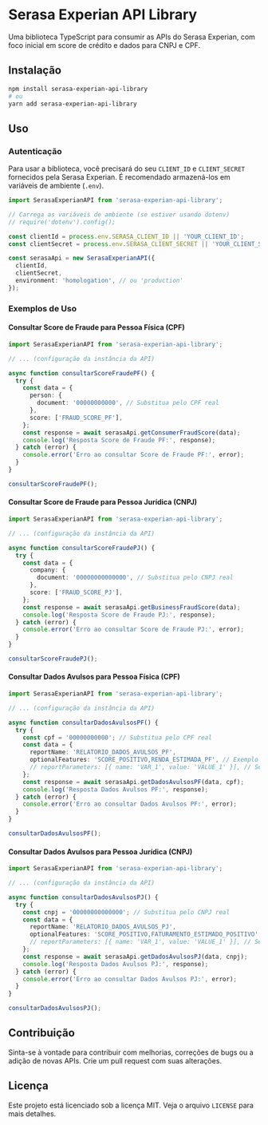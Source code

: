 # Serasa Experian API Library

Uma biblioteca TypeScript para consumir as APIs do Serasa Experian, com foco inicial em score de crédito e dados para CNPJ e CPF.

## Instalação

```bash
npm install serasa-experian-api-library
# ou
yarn add serasa-experian-api-library
```

## Uso

### Autenticação

Para usar a biblioteca, você precisará do seu `CLIENT_ID` e `CLIENT_SECRET` fornecidos pela Serasa Experian. É recomendado armazená-los em variáveis de ambiente (`.env`).

```typescript
import SerasaExperianAPI from 'serasa-experian-api-library';

// Carrega as variáveis de ambiente (se estiver usando dotenv)
// require('dotenv').config();

const clientId = process.env.SERASA_CLIENT_ID || 'YOUR_CLIENT_ID';
const clientSecret = process.env.SERASA_CLIENT_SECRET || 'YOUR_CLIENT_SECRET';

const serasaApi = new SerasaExperianAPI({
  clientId,
  clientSecret,
  environment: 'homologation', // ou 'production'
});
```

### Exemplos de Uso

#### Consultar Score de Fraude para Pessoa Física (CPF)

```typescript
import SerasaExperianAPI from 'serasa-experian-api-library';

// ... (configuração da instância da API)

async function consultarScoreFraudePF() {
  try {
    const data = {
      person: {
        document: '00000000000', // Substitua pelo CPF real
      },
      score: ['FRAUD_SCORE_PF'],
    };
    const response = await serasaApi.getConsumerFraudScore(data);
    console.log('Resposta Score de Fraude PF:', response);
  } catch (error) {
    console.error('Erro ao consultar Score de Fraude PF:', error);
  }
}

consultarScoreFraudePF();
```

#### Consultar Score de Fraude para Pessoa Jurídica (CNPJ)

```typescript
import SerasaExperianAPI from 'serasa-experian-api-library';

// ... (configuração da instância da API)

async function consultarScoreFraudePJ() {
  try {
    const data = {
      company: {
        document: '00000000000000', // Substitua pelo CNPJ real
      },
      score: ['FRAUD_SCORE_PJ'],
    };
    const response = await serasaApi.getBusinessFraudScore(data);
    console.log('Resposta Score de Fraude PJ:', response);
  } catch (error) {
    console.error('Erro ao consultar Score de Fraude PJ:', error);
  }
}

consultarScoreFraudePJ();
```

#### Consultar Dados Avulsos para Pessoa Física (CPF)

```typescript
import SerasaExperianAPI from 'serasa-experian-api-library';

// ... (configuração da instância da API)

async function consultarDadosAvulsosPF() {
  try {
    const cpf = '00000000000'; // Substitua pelo CPF real
    const data = {
      reportName: 'RELATORIO_DADOS_AVULSOS_PF',
      optionalFeatures: 'SCORE_POSITIVO,RENDA_ESTIMADA_PF', // Exemplo de features opcionais
      // reportParameters: [{ name: 'VAR_1', value: 'VALUE_1' }], // Se necessário
    };
    const response = await serasaApi.getDadosAvulsosPF(data, cpf);
    console.log('Resposta Dados Avulsos PF:', response);
  } catch (error) {
    console.error('Erro ao consultar Dados Avulsos PF:', error);
  }
}

consultarDadosAvulsosPF();
```

#### Consultar Dados Avulsos para Pessoa Jurídica (CNPJ)

```typescript
import SerasaExperianAPI from 'serasa-experian-api-library';

// ... (configuração da instância da API)

async function consultarDadosAvulsosPJ() {
  try {
    const cnpj = '00000000000000'; // Substitua pelo CNPJ real
    const data = {
      reportName: 'RELATORIO_DADOS_AVULSOS_PJ',
      optionalFeatures: 'SCORE_POSITIVO,FATURAMENTO_ESTIMADO_POSITIVO', // Exemplo de features opcionais
      // reportParameters: [{ name: 'VAR_1', value: 'VALUE_1' }], // Se necessário
    };
    const response = await serasaApi.getDadosAvulsosPJ(data, cnpj);
    console.log('Resposta Dados Avulsos PJ:', response);
  } catch (error) {
    console.error('Erro ao consultar Dados Avulsos PJ:', error);
  }
}

consultarDadosAvulsosPJ();
```

## Contribuição

Sinta-se à vontade para contribuir com melhorias, correções de bugs ou a adição de novas APIs. Crie um pull request com suas alterações.

## Licença

Este projeto está licenciado sob a licença MIT. Veja o arquivo `LICENSE` para mais detalhes.


